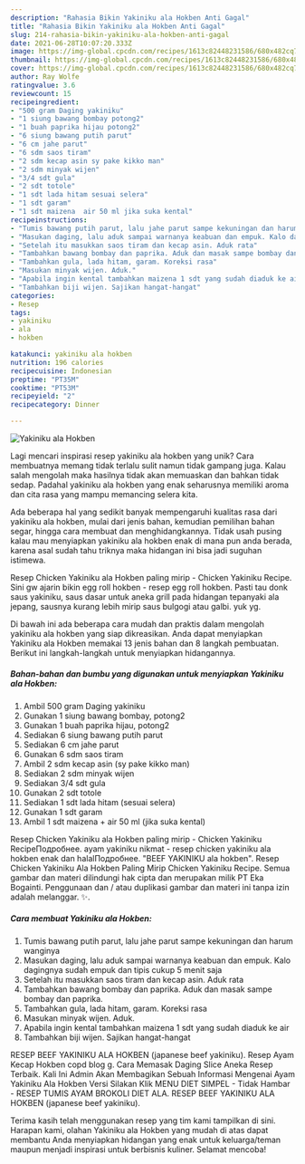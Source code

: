 ```yaml
---
description: "Rahasia Bikin Yakiniku ala Hokben Anti Gagal"
title: "Rahasia Bikin Yakiniku ala Hokben Anti Gagal"
slug: 214-rahasia-bikin-yakiniku-ala-hokben-anti-gagal
date: 2021-06-28T10:07:20.333Z
image: https://img-global.cpcdn.com/recipes/1613c82448231586/680x482cq70/yakiniku-ala-hokben-foto-resep-utama.jpg
thumbnail: https://img-global.cpcdn.com/recipes/1613c82448231586/680x482cq70/yakiniku-ala-hokben-foto-resep-utama.jpg
cover: https://img-global.cpcdn.com/recipes/1613c82448231586/680x482cq70/yakiniku-ala-hokben-foto-resep-utama.jpg
author: Ray Wolfe
ratingvalue: 3.6
reviewcount: 15
recipeingredient:
- "500 gram Daging yakiniku"
- "1 siung bawang bombay potong2"
- "1 buah paprika hijau potong2"
- "6 siung bawang putih parut"
- "6 cm jahe parut"
- "6 sdm saos tiram"
- "2 sdm kecap asin sy pake kikko man"
- "2 sdm minyak wijen"
- "3/4 sdt gula"
- "2 sdt totole"
- "1 sdt lada hitam sesuai selera"
- "1 sdt garam"
- "1 sdt maizena  air 50 ml jika suka kental"
recipeinstructions:
- "Tumis bawang putih parut, lalu jahe parut sampe kekuningan dan harum wanginya"
- "Masukan daging, lalu aduk sampai warnanya keabuan dan empuk. Kalo dagingnya sudah empuk dan tipis cukup 5 menit saja"
- "Setelah itu masukkan saos tiram dan kecap asin. Aduk rata"
- "Tambahkan bawang bombay dan paprika. Aduk dan masak sampe bombay dan paprika."
- "Tambahkan gula, lada hitam, garam. Koreksi rasa"
- "Masukan minyak wijen. Aduk."
- "Apabila ingin kental tambahkan maizena 1 sdt yang sudah diaduk ke air"
- "Tambahkan biji wijen. Sajikan hangat-hangat"
categories:
- Resep
tags:
- yakiniku
- ala
- hokben

katakunci: yakiniku ala hokben 
nutrition: 196 calories
recipecuisine: Indonesian
preptime: "PT35M"
cooktime: "PT53M"
recipeyield: "2"
recipecategory: Dinner

---
```



![Yakiniku ala Hokben](https://img-global.cpcdn.com/recipes/1613c82448231586/680x482cq70/yakiniku-ala-hokben-foto-resep-utama.jpg)

Lagi mencari inspirasi resep yakiniku ala hokben yang unik? Cara membuatnya memang tidak terlalu sulit namun tidak gampang juga. Kalau salah mengolah maka hasilnya tidak akan memuaskan dan bahkan tidak sedap. Padahal yakiniku ala hokben yang enak seharusnya memiliki aroma dan cita rasa yang mampu memancing selera kita.

Ada beberapa hal yang sedikit banyak mempengaruhi kualitas rasa dari yakiniku ala hokben, mulai dari jenis bahan, kemudian pemilihan bahan segar, hingga cara membuat dan menghidangkannya. Tidak usah pusing kalau mau menyiapkan yakiniku ala hokben enak di mana pun anda berada, karena asal sudah tahu triknya maka hidangan ini bisa jadi suguhan istimewa.

Resep Chicken Yakiniku ala Hokben paling mirip - Chicken Yakiniku Recipe. Sini gw ajarin bikin egg roll hokben - resep egg roll hokben. Pasti tau donk saus yakiniku, saus dasar untuk aneka grill pada hidangan tepanyaki ala jepang, sausnya kurang lebih mirip saus bulgogi atau galbi. yuk yg.


Di bawah ini ada beberapa cara mudah dan praktis dalam mengolah yakiniku ala hokben yang siap dikreasikan. Anda dapat menyiapkan Yakiniku ala Hokben memakai 13 jenis bahan dan 8 langkah pembuatan. Berikut ini langkah-langkah untuk menyiapkan hidangannya.

<!--inarticleads1-->

##### Bahan-bahan dan bumbu yang digunakan untuk menyiapkan Yakiniku ala Hokben:

1. Ambil 500 gram Daging yakiniku
1. Gunakan 1 siung bawang bombay, potong2
1. Gunakan 1 buah paprika hijau, potong2
1. Sediakan 6 siung bawang putih parut
1. Sediakan 6 cm jahe parut
1. Gunakan 6 sdm saos tiram
1. Ambil 2 sdm kecap asin (sy pake kikko man)
1. Sediakan 2 sdm minyak wijen
1. Sediakan 3/4 sdt gula
1. Gunakan 2 sdt totole
1. Sediakan 1 sdt lada hitam (sesuai selera)
1. Gunakan 1 sdt garam
1. Ambil 1 sdt maizena + air 50 ml (jika suka kental)


Resep Chicken Yakiniku ala Hokben paling mirip - Chicken Yakiniku RecipeПодробнее. ayam yakiniku nikmat - resep chicken yakiniku ala hokben enak dan halalПодробнее. &#34;BEEF YAKINIKU ala hokben&#34;. Resep Chicken Yakiniku Ala Hokben Paling Mirip Chicken Yakiniku Recipe. Semua gambar dan materi dilindungi hak cipta dan merupakan milik PT Eka Bogainti. Penggunaan dan / atau duplikasi gambar dan materi ini tanpa izin adalah melanggar. ✨. 

<!--inarticleads2-->

##### Cara membuat Yakiniku ala Hokben:

1. Tumis bawang putih parut, lalu jahe parut sampe kekuningan dan harum wanginya
1. Masukan daging, lalu aduk sampai warnanya keabuan dan empuk. Kalo dagingnya sudah empuk dan tipis cukup 5 menit saja
1. Setelah itu masukkan saos tiram dan kecap asin. Aduk rata
1. Tambahkan bawang bombay dan paprika. Aduk dan masak sampe bombay dan paprika.
1. Tambahkan gula, lada hitam, garam. Koreksi rasa
1. Masukan minyak wijen. Aduk.
1. Apabila ingin kental tambahkan maizena 1 sdt yang sudah diaduk ke air
1. Tambahkan biji wijen. Sajikan hangat-hangat


RESEP BEEF YAKINIKU ALA HOKBEN (japanese beef yakiniku). Resep Ayam Kecap Hokben copd blog g. Cara Memasak Daging Slice Aneka Resep Terbaik. Kali Ini Admin Akan Membagikan Sebuah Informasi Mengenai Ayam Yakiniku Ala Hokben Versi Silakan Klik MENU DIET SIMPEL - Tidak Hambar - RESEP TUMIS AYAM BROKOLI DIET ALA. RESEP BEEF YAKINIKU ALA HOKBEN (japanese beef yakiniku). 

Terima kasih telah menggunakan resep yang tim kami tampilkan di sini. Harapan kami, olahan Yakiniku ala Hokben yang mudah di atas dapat membantu Anda menyiapkan hidangan yang enak untuk keluarga/teman maupun menjadi inspirasi untuk berbisnis kuliner. Selamat mencoba!
